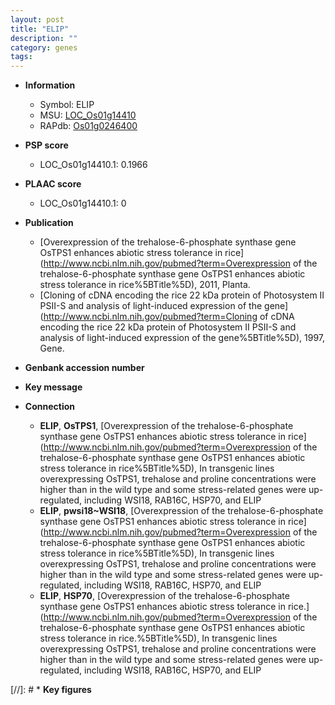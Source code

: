 ```yaml
---
layout: post
title: "ELIP"
description: ""
category: genes
tags: 
---
```


* **Information**  
    + Symbol: ELIP  
    + MSU: [LOC_Os01g14410](http://rice.plantbiology.msu.edu/cgi-bin/ORF_infopage.cgi?orf=LOC_Os01g14410)  
    + RAPdb: [Os01g0246400](http://rapdb.dna.affrc.go.jp/viewer/gbrowse_details/irgsp1?name=Os01g0246400)  

* **PSP score**  
    + LOC_Os01g14410.1: 0.1966 

* **PLAAC score**  
    + LOC_Os01g14410.1: 0 

* **Publication**  
    + [Overexpression of the trehalose-6-phosphate synthase gene OsTPS1 enhances abiotic stress tolerance in rice](http://www.ncbi.nlm.nih.gov/pubmed?term=Overexpression of the trehalose-6-phosphate synthase gene OsTPS1 enhances abiotic stress tolerance in rice%5BTitle%5D), 2011, Planta.
    + [Cloning of cDNA encoding the rice 22 kDa protein of Photosystem II PSII-S and analysis of light-induced expression of the gene](http://www.ncbi.nlm.nih.gov/pubmed?term=Cloning of cDNA encoding the rice 22 kDa protein of Photosystem II PSII-S and analysis of light-induced expression of the gene%5BTitle%5D), 1997, Gene.

* **Genbank accession number**  

* **Key message**  

* **Connection**  
    + __ELIP__, __OsTPS1__, [Overexpression of the trehalose-6-phosphate synthase gene OsTPS1 enhances abiotic stress tolerance in rice](http://www.ncbi.nlm.nih.gov/pubmed?term=Overexpression of the trehalose-6-phosphate synthase gene OsTPS1 enhances abiotic stress tolerance in rice%5BTitle%5D), In transgenic lines overexpressing OsTPS1, trehalose and proline concentrations were higher than in the wild type and some stress-related genes were up-regulated, including WSI18, RAB16C, HSP70, and ELIP
    + __ELIP__, __pwsi18~WSI18__, [Overexpression of the trehalose-6-phosphate synthase gene OsTPS1 enhances abiotic stress tolerance in rice](http://www.ncbi.nlm.nih.gov/pubmed?term=Overexpression of the trehalose-6-phosphate synthase gene OsTPS1 enhances abiotic stress tolerance in rice%5BTitle%5D), In transgenic lines overexpressing OsTPS1, trehalose and proline concentrations were higher than in the wild type and some stress-related genes were up-regulated, including WSI18, RAB16C, HSP70, and ELIP
    + __ELIP__, __HSP70__, [Overexpression of the trehalose-6-phosphate synthase gene OsTPS1 enhances abiotic stress tolerance in rice.](http://www.ncbi.nlm.nih.gov/pubmed?term=Overexpression of the trehalose-6-phosphate synthase gene OsTPS1 enhances abiotic stress tolerance in rice.%5BTitle%5D), In transgenic lines overexpressing OsTPS1, trehalose and proline concentrations were higher than in the wild type and some stress-related genes were up-regulated, including WSI18, RAB16C, HSP70, and ELIP

[//]: # * **Key figures**  


